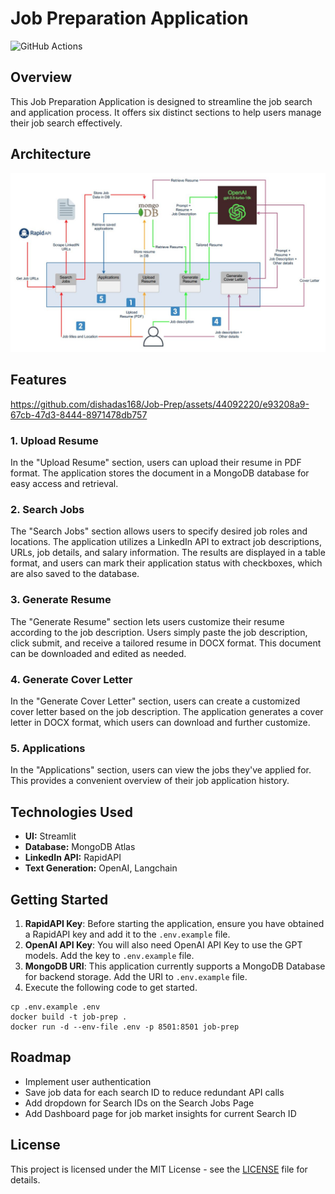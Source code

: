 
# Job Preparation Application

![GitHub Actions](https://github.com/dishadas168/Job-Prep/actions/workflows/automation.yml/badge.svg)


## Overview

This Job Preparation Application is designed to streamline the job search and application process. It offers six distinct sections to help users manage their job search effectively.

## Architecture

![jon_prep_architecture](./resources/job_prep_architecture.JPG)


## Features



https://github.com/dishadas168/Job-Prep/assets/44092220/e93208a9-67cb-47d3-8444-8971478db757



### 1. Upload Resume
In the "Upload Resume" section, users can upload their resume in PDF format. The application stores the document in a MongoDB database for easy access and retrieval.

### 2. Search Jobs
The "Search Jobs" section allows users to specify desired job roles and locations. The application utilizes a LinkedIn API to extract job descriptions, URLs, job details, and salary information. The results are displayed in a table format, and users can mark their application status with checkboxes, which are also saved to the database.

### 3. Generate Resume
The "Generate Resume" section lets users customize their resume according to the job description. Users simply paste the job description, click submit, and receive a tailored resume in DOCX format. This document can be downloaded and edited as needed.

### 4. Generate Cover Letter
In the "Generate Cover Letter" section, users can create a customized cover letter based on the job description. The application generates a cover letter in DOCX format, which users can download and further customize.

### 5. Applications
In the "Applications" section, users can view the jobs they've applied for. This provides a convenient overview of their job application history.


## Technologies Used

- **UI:** Streamlit
- **Database:** MongoDB Atlas
- **LinkedIn API:** RapidAPI
- **Text Generation:** OpenAI, Langchain

## Getting Started

1. **RapidAPI Key**: Before starting the application, ensure you have obtained a RapidAPI key and add it to the `.env.example` file.
2. **OpenAI API Key**: You will also need OpenAI API Key to use the GPT models. Add the key to `.env.example` file.
3. **MongoDB URI**: This application currently supports a MongoDB Database for backend storage. Add the URI to `.env.example` file.
4. Execute the following code to get started.
```shell
cp .env.example .env
docker build -t job-prep .
docker run -d --env-file .env -p 8501:8501 job-prep
```

## Roadmap

- Implement user authentication
- Save job data for each search ID to reduce redundant API calls
- Add dropdown for Search IDs on the Search Jobs Page
- Add Dashboard page for job market insights for current Search ID


## License

This project is licensed under the MIT License - see the [LICENSE](LICENSE) file for details.
